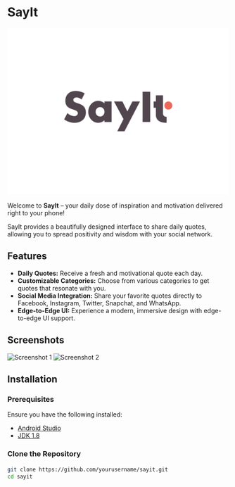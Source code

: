 # SayIt

![SayIt Logo](Logo/MainLogoSVG.png)



Welcome to **SayIt** – your daily dose of inspiration and motivation delivered right to your phone! 

SayIt provides a beautifully designed interface to share daily quotes, allowing you to spread positivity and wisdom with your social network. 

## Features

- **Daily Quotes:** Receive a fresh and motivational quote each day.
- **Customizable Categories:** Choose from various categories to get quotes that resonate with you.
- **Social Media Integration:** Share your favorite quotes directly to Facebook, Instagram, Twitter, Snapchat, and WhatsApp.
- **Edge-to-Edge UI:** Experience a modern, immersive design with edge-to-edge UI support.

## Screenshots

![Screenshot 1](path/to/screenshot1.png)
![Screenshot 2](path/to/screenshot2.png)

## Installation

### Prerequisites

Ensure you have the following installed:

- [Android Studio](https://developer.android.com/studio)
- [JDK 1.8](https://www.oracle.com/java/technologies/javase-jdk8-downloads.html)

### Clone the Repository

```bash
git clone https://github.com/yourusername/sayit.git
cd sayit
